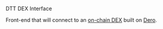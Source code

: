 DTT DEX Interface

Front-end that will connect to an [on-chain DEX](https://github.com/narteysarso/dero-onchain-dex/tree/main/contract) built on [Dero](https://dero.io/).
